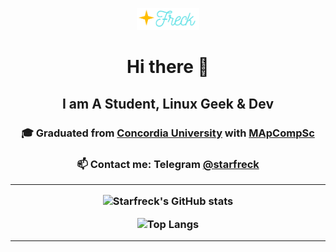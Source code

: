 <p align="center">
  <img src="./logos/StarFreck-logo-transparent.png" alt="StarFreck Logo" style="width: 20%; height: auto;"/>
</p>
<H1 align="center">Hi there 👋</H1>
<H2 align="center">I am A Student, Linux Geek & Dev</H2>
<H3 align="center">🎓 Graduated from <a href="https://www.concordia.ca">Concordia University</a> with <a href="https://www.concordia.ca/academics/graduate/computer-science-mcompsci-applied.html">MApCompSc</a></H3>  
<h3 align="center">📫 Contact me: Telegram <a href="https://t.me/starfreck">@starfreck</a></H#>

<hr/>

![Starfreck's GitHub stats](https://github-readme-stats.vercel.app/api?username=Starfreck&theme=radical&show_icons=true)


![Top Langs](https://github-readme-stats.vercel.app/api/top-langs/?username=Starfreck&theme=radical&layout=compact&hide=jupyter%20notebook,html)

<hr />
<!--
**vasuratanpara/vasuratanpara** is a ✨ _special_ ✨ repository because its `README.md` (this file) appears on your GitHub profile.

Here are some ideas to get you started:

- 🔭 I’m currently working on ...
- 🌱 I’m currently learning ...
- 👯 I’m looking to collaborate on ...
- 🤔 I’m looking for help with ...
- 💬 Ask me about ...
- 📫 How to reach me: You can reach me on Telegram @ vasuratanpara
- 😄 Pronouns: ...
- ⚡ Fun fact: ...
-->
 
